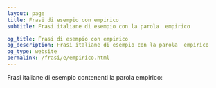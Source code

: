 ```yaml
---
layout: page
title: Frasi di esempio con empirico 
subtitle: Frasi italiane di esempio con la parola  empirico

og_title: Frasi di esempio con empirico 
og_description: Frasi italiane di esempio con la parola  empirico
og_type: website
permalink: /frasi/e/empirico.html
---
```


Frasi italiane di esempio contenenti la parola empirico:


